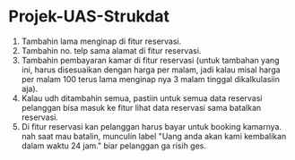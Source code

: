 # Projek-UAS-Strukdat
1. Tambahin lama menginap di fitur reservasi.
2. Tambahin no. telp sama alamat di fitur reservasi.
3. Tambahin pembayaran kamar di fitur reservasi (untuk tambahan yang ini, harus disesuaikan dengan harga per malam, jadi kalau misal harga per malam 100 terus lama menginap nya 3 malam tinggal dikalkulasiin aja).
4. Kalau udh ditambahin semua, pastiin untuk semua data reservasi pelanggan bisa masuk ke fitur lihat data reservasi sama batalkan reservasi.
5. Di fitur reservasi kan pelanggan harus bayar untuk booking kamarnya. nah saat mau batalin, munculin label "Uang anda akan kami kembalikan dalam waktu 24 jam." biar pelanggan ga risih ges.